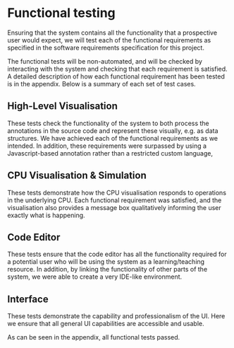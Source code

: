 # Functional testing #

Ensuring that the system contains all the functionality that a prospective user would expect, we will test each of the functional requirements as specified in the software requirements specification for this project.

The functional tests will be non-automated, and will be checked by interacting with the system and checking that each requirement is satisfied. A detailed description of how each functional requirement has been tested is in the appendix. Below is a summary of each set of test cases.

## High-Level Visualisation ##
These tests check the functionality of the system to both process the annotations in the source code and represent these visually, e.g. as data structures. We have achieved each of the functional requirements as we intended. In addition, these requirements were surpassed by using a Javascript-based annotation rather than a restricted custom language,

## CPU Visualisation & Simulation ##
These tests demonstrate how the CPU visualisation responds to operations in the underlying CPU. Each functional requirement was satisfied, and the visualisation also provides a message box qualitatively informing the user exactly what is happening.

## Code Editor ##
These tests ensure that the code editor has all the functionality required for a potential user who will be using the system as a learning/teaching resource. In addition, by linking the functionality of other parts of the system, we were able to create a very IDE-like environment.

## Interface ##
These tests demonstrate the capability and professionalism of the UI. Here we ensure that all general UI capabilities are accessible and usable.

As can be seen in the appendix, all functional tests passed.
